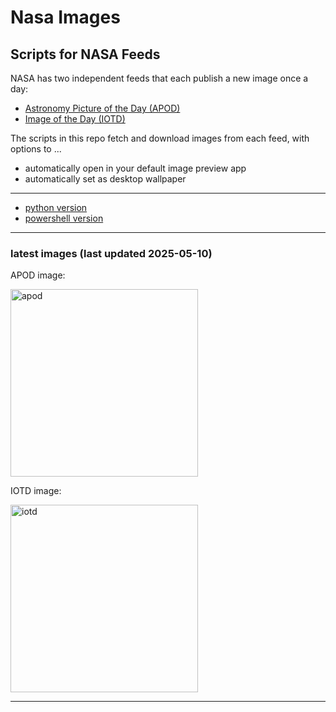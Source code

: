 # Nasa Images

## Scripts for NASA Feeds

NASA has two independent feeds that each publish a new image once a day:

- [Astronomy Picture of the Day (APOD)](https://apod.nasa.gov/apod/)
- [Image of the Day (IOTD)](https://www.nasa.gov/image-of-the-day/)

The scripts in this repo fetch and download images from each feed, with options to ...

- automatically open in your default image preview app
- automatically set as desktop wallpaper

---

- [python version](./python/README.md)
- [powershell version](./powershell/README.md)

---

### latest images (last updated 2025-05-10)

APOD image:

<a href="https://apod.nasa.gov/apod/image/2505/mars10_st_path_big.jpg"><img alt="apod" src="https://apod.nasa.gov/apod/image/2505/mars10_st_path_big.jpg" height="300" /></a>

IOTD image:

<a href="https://www.nasa.gov/wp-content/uploads/2025/05/ceb-0969orig.jpg"><img alt="iotd" src="https://www.nasa.gov/wp-content/uploads/2025/05/ceb-0969orig.jpg" height="300" /></a>

---
